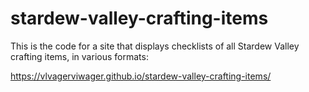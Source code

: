 # stardew-valley-crafting-items

This is the code for a site that displays checklists of all Stardew Valley crafting items, in various formats:

https://vlvagerviwager.github.io/stardew-valley-crafting-items/
